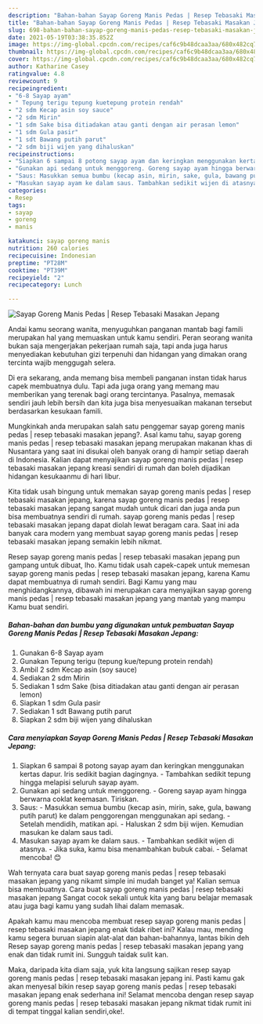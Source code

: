 ```yaml
---
description: "Bahan-bahan Sayap Goreng Manis Pedas | Resep Tebasaki Masakan Jepang yang enak dan Mudah Dibuat"
title: "Bahan-bahan Sayap Goreng Manis Pedas | Resep Tebasaki Masakan Jepang yang enak dan Mudah Dibuat"
slug: 698-bahan-bahan-sayap-goreng-manis-pedas-resep-tebasaki-masakan-jepang-yang-enak-dan-mudah-dibuat
date: 2021-05-19T03:38:35.852Z
image: https://img-global.cpcdn.com/recipes/caf6c9b48dcaa3aa/680x482cq70/sayap-goreng-manis-pedas-resep-tebasaki-masakan-jepang-foto-resep-utama.jpg
thumbnail: https://img-global.cpcdn.com/recipes/caf6c9b48dcaa3aa/680x482cq70/sayap-goreng-manis-pedas-resep-tebasaki-masakan-jepang-foto-resep-utama.jpg
cover: https://img-global.cpcdn.com/recipes/caf6c9b48dcaa3aa/680x482cq70/sayap-goreng-manis-pedas-resep-tebasaki-masakan-jepang-foto-resep-utama.jpg
author: Katharine Casey
ratingvalue: 4.8
reviewcount: 9
recipeingredient:
- "6-8 Sayap ayam"
- " Tepung terigu tepung kuetepung protein rendah"
- "2 sdm Kecap asin soy sauce"
- "2 sdm Mirin"
- "1 sdm Sake bisa ditiadakan atau ganti dengan air perasan lemon"
- "1 sdm Gula pasir"
- "1 sdt Bawang putih parut"
- "2 sdm biji wijen yang dihaluskan"
recipeinstructions:
- "Siapkan 6 sampai 8 potong sayap ayam dan keringkan menggunakan kertas dapur. Iris sedikit bagian dagingnya. Tambahkan sedikit tepung hingga melapisi seluruh sayap ayam."
- "Gunakan api sedang untuk menggoreng. Goreng sayap ayam hingga berwarna coklat keemasan. Tiriskan."
- "Saus: Masukkan semua bumbu (kecap asin, mirin, sake, gula, bawang putih parut) ke dalam penggorengan menggunakan api sedang. Setelah mendidih, matikan api. Haluskan 2 sdm biji wijen. Kemudian masukan ke dalam saus tadi."
- "Masukan sayap ayam ke dalam saus. Tambahkan sedikit wijen di atasnya. Jika suka, kamu bisa menambahkan bubuk cabai.  Selamat mencoba! 😊"
categories:
- Resep
tags:
- sayap
- goreng
- manis

katakunci: sayap goreng manis 
nutrition: 260 calories
recipecuisine: Indonesian
preptime: "PT28M"
cooktime: "PT39M"
recipeyield: "2"
recipecategory: Lunch

---
```



![Sayap Goreng Manis Pedas | Resep Tebasaki Masakan Jepang](https://img-global.cpcdn.com/recipes/caf6c9b48dcaa3aa/680x482cq70/sayap-goreng-manis-pedas-resep-tebasaki-masakan-jepang-foto-resep-utama.jpg)

Andai kamu seorang wanita, menyuguhkan panganan mantab bagi famili merupakan hal yang memuaskan untuk kamu sendiri. Peran seorang  wanita bukan saja mengerjakan pekerjaan rumah saja, tapi anda juga harus menyediakan kebutuhan gizi terpenuhi dan hidangan yang dimakan orang tercinta wajib menggugah selera.

Di era  sekarang, anda memang bisa membeli panganan instan tidak harus capek membuatnya dulu. Tapi ada juga orang yang memang mau memberikan yang terenak bagi orang tercintanya. Pasalnya, memasak sendiri jauh lebih bersih dan kita juga bisa menyesuaikan makanan tersebut berdasarkan kesukaan famili. 



Mungkinkah anda merupakan salah satu penggemar sayap goreng manis pedas | resep tebasaki masakan jepang?. Asal kamu tahu, sayap goreng manis pedas | resep tebasaki masakan jepang merupakan makanan khas di Nusantara yang saat ini disukai oleh banyak orang di hampir setiap daerah di Indonesia. Kalian dapat menyajikan sayap goreng manis pedas | resep tebasaki masakan jepang kreasi sendiri di rumah dan boleh dijadikan hidangan kesukaanmu di hari libur.

Kita tidak usah bingung untuk memakan sayap goreng manis pedas | resep tebasaki masakan jepang, karena sayap goreng manis pedas | resep tebasaki masakan jepang sangat mudah untuk dicari dan juga anda pun bisa membuatnya sendiri di rumah. sayap goreng manis pedas | resep tebasaki masakan jepang dapat diolah lewat beragam cara. Saat ini ada banyak cara modern yang membuat sayap goreng manis pedas | resep tebasaki masakan jepang semakin lebih nikmat.

Resep sayap goreng manis pedas | resep tebasaki masakan jepang pun gampang untuk dibuat, lho. Kamu tidak usah capek-capek untuk memesan sayap goreng manis pedas | resep tebasaki masakan jepang, karena Kamu dapat membuatnya di rumah sendiri. Bagi Kamu yang mau menghidangkannya, dibawah ini merupakan cara menyajikan sayap goreng manis pedas | resep tebasaki masakan jepang yang mantab yang mampu Kamu buat sendiri.

<!--inarticleads1-->

##### Bahan-bahan dan bumbu yang digunakan untuk pembuatan Sayap Goreng Manis Pedas | Resep Tebasaki Masakan Jepang:

1. Gunakan 6-8 Sayap ayam
1. Gunakan  Tepung terigu (tepung kue/tepung protein rendah)
1. Ambil 2 sdm Kecap asin (soy sauce)
1. Sediakan 2 sdm Mirin
1. Sediakan 1 sdm Sake (bisa ditiadakan atau ganti dengan air perasan lemon)
1. Siapkan 1 sdm Gula pasir
1. Sediakan 1 sdt Bawang putih parut
1. Siapkan 2 sdm biji wijen yang dihaluskan




<!--inarticleads2-->

##### Cara menyiapkan Sayap Goreng Manis Pedas | Resep Tebasaki Masakan Jepang:

1. Siapkan 6 sampai 8 potong sayap ayam dan keringkan menggunakan kertas dapur. Iris sedikit bagian dagingnya. - Tambahkan sedikit tepung hingga melapisi seluruh sayap ayam.
1. Gunakan api sedang untuk menggoreng. - Goreng sayap ayam hingga berwarna coklat keemasan. Tiriskan.
1. Saus: - Masukkan semua bumbu (kecap asin, mirin, sake, gula, bawang putih parut) ke dalam penggorengan menggunakan api sedang. - Setelah mendidih, matikan api. - Haluskan 2 sdm biji wijen. Kemudian masukan ke dalam saus tadi.
1. Masukan sayap ayam ke dalam saus. - Tambahkan sedikit wijen di atasnya. - Jika suka, kamu bisa menambahkan bubuk cabai.  - Selamat mencoba! 😊




Wah ternyata cara buat sayap goreng manis pedas | resep tebasaki masakan jepang yang nikamt simple ini mudah banget ya! Kalian semua bisa membuatnya. Cara buat sayap goreng manis pedas | resep tebasaki masakan jepang Sangat cocok sekali untuk kita yang baru belajar memasak atau juga bagi kamu yang sudah lihai dalam memasak.

Apakah kamu mau mencoba membuat resep sayap goreng manis pedas | resep tebasaki masakan jepang enak tidak ribet ini? Kalau mau, mending kamu segera buruan siapin alat-alat dan bahan-bahannya, lantas bikin deh Resep sayap goreng manis pedas | resep tebasaki masakan jepang yang enak dan tidak rumit ini. Sungguh taidak sulit kan. 

Maka, daripada kita diam saja, yuk kita langsung sajikan resep sayap goreng manis pedas | resep tebasaki masakan jepang ini. Pasti kamu gak akan menyesal bikin resep sayap goreng manis pedas | resep tebasaki masakan jepang enak sederhana ini! Selamat mencoba dengan resep sayap goreng manis pedas | resep tebasaki masakan jepang nikmat tidak rumit ini di tempat tinggal kalian sendiri,oke!.

